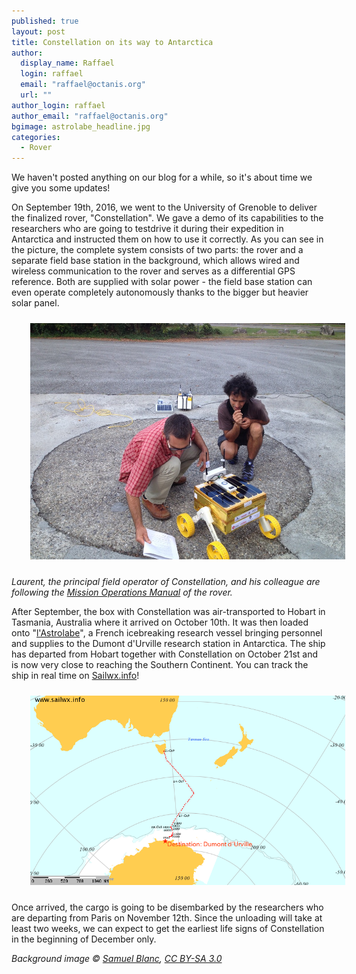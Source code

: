 ```yaml
---
published: true
layout: post
title: Constellation on its way to Antarctica
author: 
  display_name: Raffael
  login: raffael
  email: "raffael@octanis.org"
  url: ""
author_login: raffael
author_email: "raffael@octanis.org"
bgimage: astrolabe_headline.jpg
categories: 
  - Rover
---
```


We haven't posted anything on our blog for a while, so it's about time we give you some updates!

On September 19th, 2016, we went to the University of Grenoble to deliver the finalized rover, "Constellation". We gave a demo of its capabilities to the researchers who are going to testdrive it during their expedition in Antarctica and instructed them on how to use it correctly. As you can see in the picture, the complete system consists of two parts: the rover and a separate field base station in the background, which allows wired and wireless communication to the rover and serves as a differential GPS reference. Both are supplied with solar power - the field base station can even operate completely autonomously thanks to the bigger but heavier solar panel. 

<img src="/img/grenoble_instructions.jpg" style="float:center; max-width:100%; margin:10px 10px 10px 30px" />

<i> Laurent, the principal field operator of Constellation, and his colleague are following the [Mission Operations Manual](http://wiki.octanis.org/orb/mom) of the rover. </i>


After September, the box with Constellation was air-transported to Hobart in Tasmania, Australia where it arrived on October 10th. It was then loaded onto "[l'Astrolabe](http://www.institut-polaire.fr/ipev-en/infrastructures-2/boats/astrolabe/)", a French icebreaking research vessel bringing personnel and supplies to the Dumont d'Urville research station in Antarctica. The ship has departed from Hobart together with Constellation on October 21st and is now very close to reaching the Southern Continent. You can track the ship in real time on [Sailwx.info](http://www.sailwx.info/shiptrack/shipposition.phtml?call=FHZI)!

<img src="/img/astrolabe_tracking.png" style="float:center; max-width:100%; margin:10px 10px 10px 30px" />

Once arrived, the cargo is going to be disembarked by the researchers who are departing from Paris on November 12th. Since the unloading will take at least two weeks, we can expect to get the earliest life signs of Constellation in the beginning of December only.


<i>Background image © <a rel="nofollow" class="external text" href="http://www.sblanc.com/">Samuel Blanc</a>, <a href="http://creativecommons.org/licenses/by-sa/3.0" title="Creative Commons Attribution-Share Alike 3.0">CC BY-SA 3.0</a></i>
